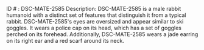 ID # : DSC-MATE-2585
Description: DSC-MATE-2585 is a male rabbit humanoid with a distinct set of features that distinguish it from a typical rabbit. DSC-MATE-2585's eyes are oversized and appear similar to ski goggles. It wears a police cap on its head, which has a set of goggles perched on its forehead. Additionally, DSC-MATE-2585 wears a jade earring on its right ear and a red scarf around its neck.